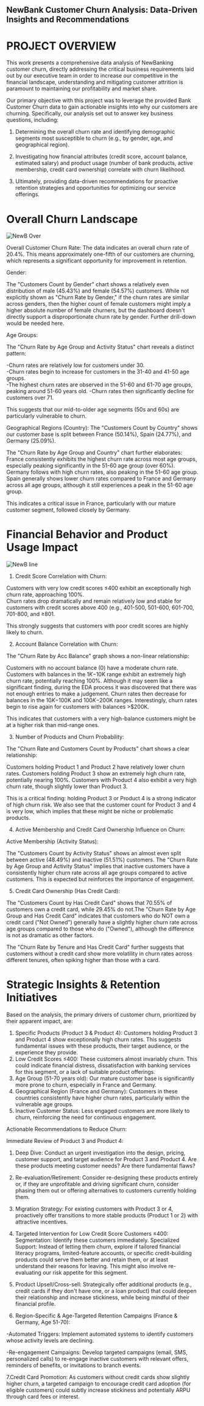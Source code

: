 ## NewBank Customer Churn Analysis: Data-Driven Insights and Recommendations

# PROJECT OVERVIEW
This work presents a comprehensive data analysis of  NewBanking customer churn, directly addressing the critical business requirements laid out by our executive team in order to increase our competitive in the financial landscape, understanding and mitigating customer attrition is paramount to maintaining our profitability and market share.

Our primary objective with this project was to leverage the provided Bank Customer Churn data to gain actionable insights into why our customers are churning. Specifically, our analysis set out to answer key business questions, including:

  1. Determining the overall churn rate and identifying demographic segments most susceptible to churn (e.g., by gender, age, and geographical region).

  2. Investigating how financial attributes (credit score, account balance, estimated salary) and product usage (number of bank products, active membership, credit card ownership)            correlate with churn likelihood.

  3. Ultimately, providing data-driven recommendations for proactive retention strategies and opportunities for optimizing our service offerings.


# Overall Churn Landscape

![NewB Over](https://github.com/user-attachments/assets/024a1773-3f98-4c70-a698-6fcfcbfc0ea7)


Overall Customer Churn Rate:
The data indicates an overall churn rate of 20.4%. This means approximately one-fifth of our customers are churning, which represents a significant opportunity for improvement in retention.

Gender:

The "Customers Count by Gender" chart shows a relatively even distribution of male (45.43%) and female (54.57%) customers. While not explicitly shown as "Churn Rate by Gender," if the churn rates are similar across genders, then the higher count of female customers might imply a higher absolute number of female churners, but the dashboard doesn't directly support a disproportionate churn rate by gender. Further drill-down would be needed here.

Age Groups:

The "Churn Rate by Age Group and Activity Status" chart reveals a distinct pattern:

  -Churn rates are relatively low for customers under 30.  
  -Churn rates begin to increase for customers in the 31-40 and 41-50 age groups.  
  -The highest churn rates are observed in the 51-60 and 61-70 age groups, peaking around 51-60 years old.
  -Churn rates then significantly decline for customers over 71.

This suggests that our mid-to-older age segments (50s and 60s) are particularly vulnerable to churn.

Geographical Regions (Country): The "Customers Count by Country" shows our customer base is split between France (50.14%), Spain (24.77%), and Germany (25.09%).

The "Churn Rate by Age Group and Country" chart further elaborates: France consistently exhibits the highest churn rate across most age groups, especially peaking significantly in the 51-60 age group (over 60%). Germany follows with high churn rates, also peaking in the 51-60 age group. Spain generally shows lower churn rates compared to France and Germany across all age groups, although it still experiences a peak in the 51-60 age group.

This indicates a critical issue in France, particularly with our mature customer segment, followed closely by Germany.


# Financial Behavior and Product Usage Impact

![NewB line](https://github.com/user-attachments/assets/385b951a-06e6-4ffe-bbcb-570d29af35d1)

1. Credit Score Correlation with Churn:

Customers with very low credit scores ≤400 exhibit an exceptionally high churn rate, approaching 100%.  
Churn rates drop dramatically and remain relatively low and stable for customers with credit scores above 400 (e.g., 401-500, 501-600, 601-700, 701-800, and ≥801.

This strongly suggests that customers with poor credit scores are highly likely to churn.


2. Account Balance Correlation with Churn:

The "Churn Rate by Acc Balance" graph shows a non-linear relationship:

Customers with no account balance (0) have a moderate churn rate. Customers with balances in the $1K-$10K range exhibit an extremely high churn rate, potentially reaching 100%. Although it may seem like a significant finding, during the EDA process it was discovered that there was not enough entries to make a judgement. Churn rates then decrease for balances in the $10K-$100K and $100K-$200K ranges. Interestingly, churn rates begin to rise again for customers with balances >$200K.

This indicates that customers with a very high-balance customers might be at a higher risk than mid-range ones.


3. Number of Products and Churn Probability:

The "Churn Rate and Customers Count by Products" chart shows a clear relationship:

Customers holding Product 1 and Product 2 have relatively lower churn rates. Customers holding Product 3 show an extremely high churn rate, potentially nearing 100%. Customers with Product 4 also exhibit a very high churn rate, though slightly lower than Product 3.

This is a critical finding: holding Product 3 or Product 4 is a strong indicator of high churn risk. We also see that the customer count for Product 3 and 4 is very low, which implies that these might be niche or problematic products.


4. Active Membership and Credit Card Ownership Influence on Churn:

Active Membership (Activity Status):

The "Customers Count by Activity Status" shows an almost even split between active (48.49%) and inactive (51.51%) customers. The "Churn Rate by Age Group and Activity Status" implies that inactive customers have a consistently higher churn rate across all age groups compared to active customers. This is expected but reinforces the importance of engagement.


5. Credit Card Ownership (Has Credit Card):

The "Customers Count by Has Credit Card" shows that 70.55% of customers own a credit card, while 29.45% do not.The "Churn Rate by Age Group and Has Credit Card" indicates that customers who do NOT own a credit card ("Not Owned") generally have a slightly higher churn rate across age groups compared to those who do ("Owned"), although the difference is not as dramatic as other factors.

The "Churn Rate by Tenure and Has Credit Card" further suggests that customers without a credit card show more volatility in churn rates across different tenures, often spiking higher than those with a card.

# Strategic Insights & Retention Initiatives

Based on the analysis, the primary drivers of customer churn, prioritized by their apparent impact, are:

1. Specific Products (Product 3 & Product 4): Customers holding Product 3 and Product 4 show exceptionally high churn rates. This suggests fundamental issues with these products, their target audience, or the experience they provide.
2. Low Credit Scores ≤400: These customers almost invariably churn. This could indicate financial distress, dissatisfaction with banking services for this segment, or a lack of suitable product offerings.
3. Age Group (51-70 years old): Our mature customer base is significantly more prone to churn, especially in France and Germany.
4. Geographical Region (France and Germany): Customers in these countries consistently have higher churn rates, particularly within the vulnerable age groups.
5. Inactive Customer Status: Less engaged customers are more likely to churn, reinforcing the need for continuous engagement.


Actionable Recommendations to Reduce Churn:

Immediate Review of Product 3 and Product 4:

1. Deep Dive: Conduct an urgent investigation into the design, pricing, customer support, and target audience for Product 3 and Product 4. Are these products meeting customer needs? Are there fundamental flaws?

2. Re-evaluation/Retirement: Consider re-designing these products entirely or, if they are unprofitable and driving significant churn, consider phasing them out or offering alternatives to customers currently holding them.

3. Migration Strategy: For existing customers with Product 3 or 4, proactively offer transitions to more stable products (Product 1 or 2) with attractive incentives.

4. Targeted Intervention for Low Credit Score Customers ≤400: Segmentation: Identify these customers immediately. Specialized Support: Instead of letting them churn, explore if tailored financial literacy programs, limited-feature accounts, or specific credit-building products could serve them better and retain them, or at least understand their reasons for leaving. This might also involve re-evaluating our risk appetite for this segment.

5. Product Upsell/Cross-sell: Strategically offer additional products (e.g., credit cards if they don't have one, or a loan product) that could deepen their relationship and increase stickiness, while being mindful of their financial profile.

6. Region-Specific & Age-Targeted Retention Campaigns (France & Germany, Age 51-70):

  -Automated Triggers: Implement automated systems to identify customers whose activity levels are declining.
  
  -Re-engagement Campaigns: Develop targeted campaigns (email, SMS, personalized calls) to re-engage inactive customers with relevant offers, reminders of benefits, or invitations to       branch events.

7.Credit Card Promotion: As customers without credit cards show slightly higher churn, a targeted campaign to encourage credit card adoption (for eligible customers) could subtly increase stickiness and potentially ARPU through card fees or interest.

